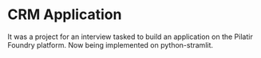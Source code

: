 # CRM Application
 
It was a project for an interview tasked to build an application on the Pilatir Foundry platform. Now being implemented on python-stramlit.